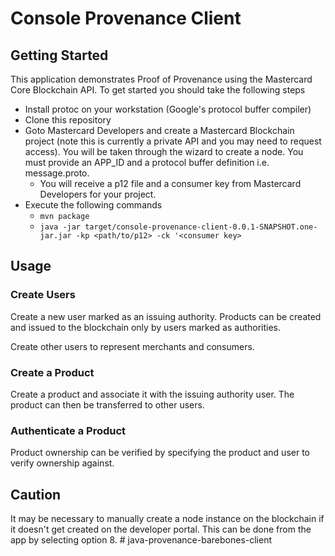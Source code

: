 # Console Provenance Client

## Getting Started
This application demonstrates Proof of Provenance using the Mastercard Core Blockchain API. To get started you should take the following steps 
 * Install protoc on your workstation (Google's protocol buffer compiler)
 * Clone this repository
 * Goto Mastercard Developers and create a Mastercard Blockchain project (note this is currently a private API and you may need to request access). You will be taken through the wizard to create a node. You must provide an APP_ID and a protocol buffer definition i.e. message.proto.
    * You will receive a p12 file and a consumer key from Mastercard Developers for your project.
 * Execute the following commands
   * `mvn package`
   * `java -jar target/console-provenance-client-0.0.1-SNAPSHOT.one-jar.jar -kp <path/to/p12> -ck '<consumer key>`

## Usage

### Create Users

Create a new user marked as an issuing authority. Products can be created and issued to the blockchain only by users marked as authorities.

Create other users to represent merchants and consumers.

### Create a Product

Create a product and associate it with the issuing authority user.
The product can then be transferred to other users.

### Authenticate a Product

Product ownership can be verified by specifying the product and user to verify ownership against.

## Caution

It may be necessary to manually create a node instance on the blockchain if it doesn't get created on the developer portal. This can be done from the app by selecting option 8. # java-provenance-barebones-client
